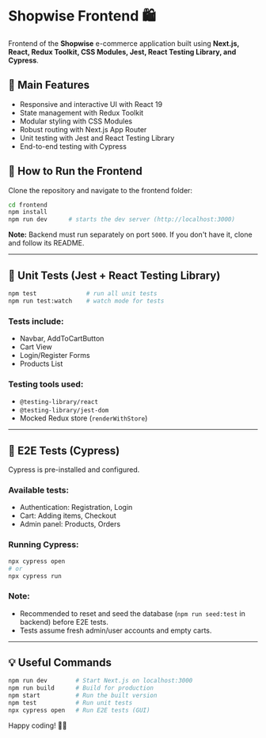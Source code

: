 # Shopwise Frontend 🛍️

Frontend of the **Shopwise** e-commerce application built using **Next.js, React, Redux Toolkit, CSS Modules, Jest, React Testing Library, and Cypress**.

## 🚀 Main Features

- Responsive and interactive UI with React 19
- State management with Redux Toolkit
- Modular styling with CSS Modules
- Robust routing with Next.js App Router
- Unit testing with Jest and React Testing Library
- End-to-end testing with Cypress

## 🏁 How to Run the Frontend

Clone the repository and navigate to the frontend folder:

```bash
cd frontend
npm install
npm run dev      # starts the dev server (http://localhost:3000)
```

**Note:** Backend must run separately on port `5000`. If you don't have it, clone and follow its README.

---

## 🧪 Unit Tests (Jest + React Testing Library)

```bash
npm test              # run all unit tests
npm run test:watch    # watch mode for tests
```

### Tests include:

- Navbar, AddToCartButton
- Cart View
- Login/Register Forms
- Products List

### Testing tools used:

- `@testing-library/react`
- `@testing-library/jest-dom`
- Mocked Redux store (`renderWithStore`)

---

## 🚦 E2E Tests (Cypress)

Cypress is pre-installed and configured.

### Available tests:

- Authentication: Registration, Login
- Cart: Adding items, Checkout
- Admin panel: Products, Orders

### Running Cypress:

```bash
npx cypress open
# or
npx cypress run
```

### Note:

- Recommended to reset and seed the database (`npm run seed:test` in backend) before E2E tests.
- Tests assume fresh admin/user accounts and empty carts.

---

## 💡 Useful Commands

```bash
npm run dev        # Start Next.js on localhost:3000
npm run build      # Build for production
npm start          # Run the built version
npm test           # Run unit tests
npx cypress open   # Run E2E tests (GUI)
```

Happy coding! 🚀✨
